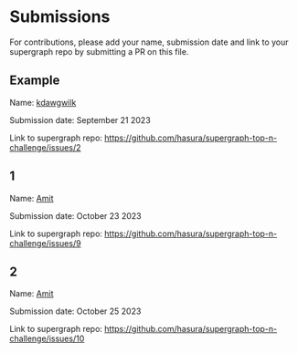 # Submissions

For contributions, please add your name, submission date and link to your supergraph repo by submitting a PR on this file.

## Example

Name: [kdawgwilk](https://github.com/kdawgwilk)

Submission date: September 21 2023

Link to supergraph repo: https://github.com/hasura/supergraph-top-n-challenge/issues/2

## 1

Name: [Amit](https://github.com/amit-ksh)

Submission date: October 23 2023

Link to supergraph repo: https://github.com/hasura/supergraph-top-n-challenge/issues/9

## 2

Name: [Amit](https://github.com/amit-ksh)

Submission date: October 25 2023

Link to supergraph repo: https://github.com/hasura/supergraph-top-n-challenge/issues/10
